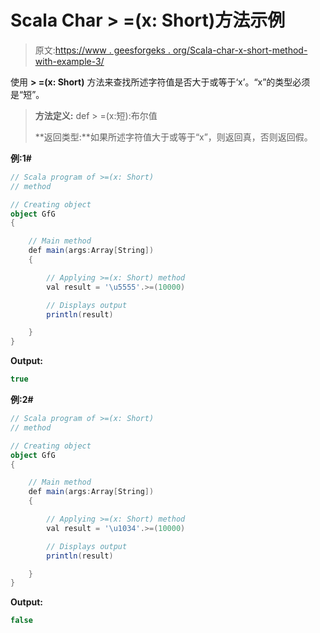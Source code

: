 # Scala Char > =(x: Short)方法示例

> 原文:[https://www . geesforgeks . org/Scala-char-x-short-method-with-example-3/](https://www.geeksforgeeks.org/scala-char-x-short-method-with-example-3/)

使用 **> =(x: Short)** 方法来查找所述字符值是否大于或等于‘x’。“x”的类型必须是“短”。

> **方法定义:** def > =(x:短):布尔值
> 
> **返回类型:**如果所述字符值大于或等于“x”，则返回真，否则返回假。

**例:1#**

```scala
// Scala program of >=(x: Short)
// method

// Creating object
object GfG
{ 

    // Main method
    def main(args:Array[String])
    {

        // Applying >=(x: Short) method 
        val result = '\u5555'.>=(10000)

        // Displays output
        println(result)

    }
} 
```

**Output:**

```scala
true

```

**例:2#**

```scala
// Scala program of >=(x: Short)
// method

// Creating object
object GfG
{ 

    // Main method
    def main(args:Array[String])
    {

        // Applying >=(x: Short) method
        val result = '\u1034'.>=(10000)

        // Displays output
        println(result)

    }
} 
```

**Output:**

```scala
false

```